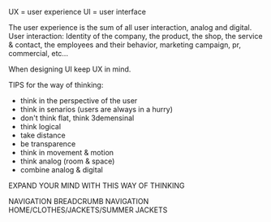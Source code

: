 UX = user experience
UI = user interface

The user experience is the sum of all user interaction, analog and digital. 
User interaction: Identity of the company, the product, the shop, the service & contact, 
the employees and their behavior, marketing campaign, pr, commercial, etc...

When designing UI keep UX in mind.

TIPS for the way of thinking:
* think in the perspective of the user 
* think in senarios (users are always in a hurry)
* don't think flat, think 3demensinal 
* think logical
* take distance
* be transparence 
* think in movement & motion
* think analog (room & space)
* combine analog & digital

EXPAND YOUR MIND WITH THIS WAY OF THINKING

NAVIGATION
BREADCRUMB NAVIGATION
HOME/CLOTHES/JACKETS/SUMMER JACKETS
